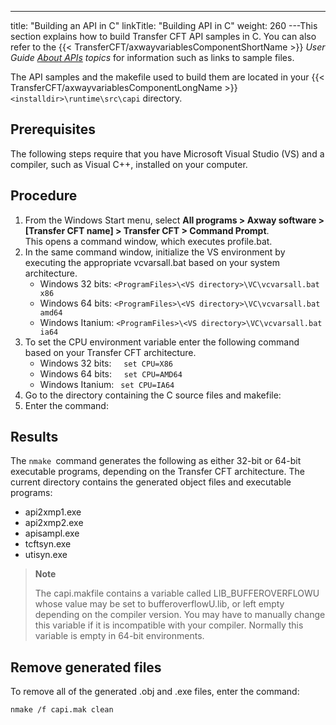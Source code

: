 ---
title: "Building  an API in C"
linkTitle: "Building API in C"
weight: 260
---This section explains how to build Transfer CFT API samples in C. You can also refer to the {{< TransferCFT/axwayvariablesComponentShortName  >}} *User Guide [About APIs](../../../../about_this_document_zos/using_apis) topics* for information such as links to sample files.

The API samples and the makefile used to build them are located in your {{< TransferCFT/axwayvariablesComponentLongName  >}} `<installdir>\runtime\src\capi` directory.

## Prerequisites

The following steps require that you have Microsoft Visual Studio (VS) and a compiler, such as Visual C++, installed on your computer.

## Procedure

1. From the Windows Start menu, select **All programs > Axway software > [Transfer CFT name] > Transfer CFT > Command Prompt**.  
    This opens a command window, which executes profile.bat.
1. In the same command window, initialize the VS environment by executing the appropriate vcvarsall.bat based on your system architecture.
    -   Windows 32 bits: `<ProgramFiles>\<VS directory>\VC\vcvarsall.bat x86`
    -   Windows 64 bits: `<ProgramFiles>\<VS directory>\VC\vcvarsall.bat amd64`
    -   Windows Itanium: `<ProgramFiles>\<VS directory>\VC\vcvarsall.bat ia64`
1. To set the CPU environment variable enter the following command based on your Transfer CFT architecture.
    -   Windows 32 bits:     `set CPU=X86`
    -   Windows 64 bits:     `set CPU=AMD64`
    -   Windows Itanium: ` set CPU=IA64`
1. Go to the directory containing the C source files and makefile:
1. Enter the command:

## Results

The `nmake `command generates the following as either 32-bit or 64-bit executable programs, depending on the Transfer CFT architecture. The current directory contains the generated object files and executable programs:

- api2xmp1.exe
- api2xmp2.exe
- apisampl.exe
- tcftsyn.exe
- utisyn.exe

> **Note**
>
> The capi.makfile contains a variable called LIB_BUFFEROVERFLOWU whose value may be set to bufferoverflowU.lib, or left empty depending on the compiler version. You may have to manually change this variable if it is incompatible with your compiler. Normally this variable is empty in 64-bit environments.

## Remove generated files

To remove all of the generated .obj and .exe files, enter the command:

```
nmake /f capi.mak clean
```
